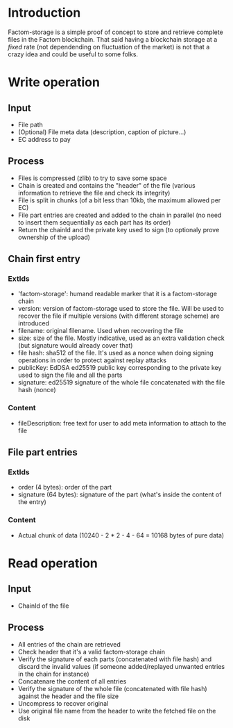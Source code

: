 # Introduction

Factom-storage is a simple proof of concept to store and retrieve complete files in the Factom blockchain. That said having a blockchain storage at a *fixed* rate (not dependending on fluctuation of the market) is not that a crazy idea and could be useful to some folks.

# Write operation

## Input

* File path
* (Optional) File meta data (description, caption of picture...)
* EC address to pay

## Process

* Files is compressed (zlib) to try to save some space
* Chain is created and contains the "header" of the file (various information to retrieve the file and check its integrity)
* File is split in chunks (of a bit less than 10kb, the maximum allowed per EC)
* File part entries are created and added to the chain in parallel (no need to insert them sequentially as each part has its order)
* Return the chainId and the private key used to sign (to optionaly prove ownership of the upload)

## Chain first entry

### ExtIds

* 'factom-storage': humand readable marker that it is a factom-storage chain
* version: version of factom-storage used to store the file. Will be used to recover the file if multiple versions (with different storage scheme) are introduced
* filename: original filename. Used when recovering the file
* size: size of the file. Mostly indicative, used as an extra validation check (but signature would already cover that)
* file hash: sha512 of the file. It's used as a nonce when doing signing operations in order to protect against replay attacks
* publicKey: EdDSA ed25519 public key corresponding to the private key used to sign the file and all the parts
* signature: ed25519 signature of the whole file concatenated with the file hash (nonce)

### Content

* fileDescription: free text for user to add meta information to attach to the file

## File part entries

### ExtIds

* order (4 bytes): order of the part
* signature (64 bytes): signature of the part (what's inside the content of the entry)

### Content

* Actual chunk of data (10240 - 2 * 2 - 4 - 64 = 10168 bytes of pure data)

# Read operation

## Input

* ChainId of the file

## Process

* All entries of the chain are retrieved
* Check header that it's a valid factom-storage chain
* Verify the signature of each parts (concatenated with file hash) and discard the invalid values (if someone added/replayed unwanted entries in the chain for instance)
* Concatenare the content of all entries
* Verify the signature of the whole file (concatenated with file hash) against the header and the file size
* Uncompress to recover original
* Use original file name from the header to write the fetched file on the disk
